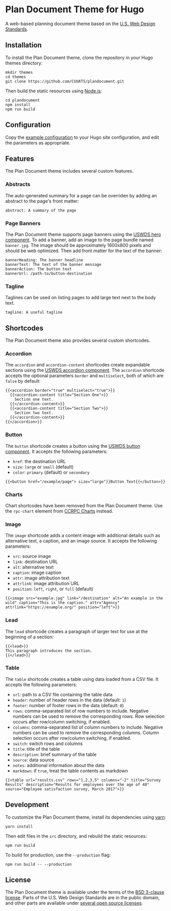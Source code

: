 # Plan Document Theme for Hugo
A web-based planning document theme based on the
[U.S. Web Design Standards](https://standards.usa.gov/).

## Installation
To install the Plan Document theme, clone the repository in your Hugo themes
directory:

```
mkdir themes
cd themes
git clone https://github.com/CUUATS/plandocument.git
```

Then build the static resources using [Node.js](https://nodejs.org/):

```
cd plandocument
npm install
npm run build
```

## Configuration
Copy the [example configuration](https://github.com/CUUATS/plandocument/blob/master/example.config.yaml)
to your Hugo site configuration, and edit the parameters as appropriate.

## Features
The Plan Document theme includes several custom features.

### Abstracts
The auto-generated summary for a page can be overriden by adding an abstract
to the page's front matter:

```
abstract: A summary of the page
```

### Page Banners
The Plan Document theme supports page banners using the [USWDS hero
component](https://components.standards.usa.gov/components/detail/hero.html).
To add a banner, add an image to the page bundle named `banner.jpg`. The image
should be approximately 1600x800 pixels and should be web optimized. Then add
front matter for the text of the banner:

```
bannerHeading: The banner headline
bannerText: The text of the banner message
bannerAction: The button text
bannerUrl: /path-to/button-destination
```

### Tagline
Taglines can be used on listing pages to add large text next to the body text.

```
tagline: A useful tagline
```

## Shortcodes
The Plan Document theme also provides several custom shortcodes.

### Accordion
The `accordion` and `accordion-content` shortcodes create expandable sections
using the [USWDS accordion
component](https://components.standards.usa.gov/components/detail/accordion--default.html).
The `accordion` shortcode accepts the optional parameters `border` and
`multiselect`, both of which are `false` by default:

```
{{<accordion border="true" multiselect="true">}}
  {{<accordion-content title="Section One">}}
    Section one text.
  {{</accordion-content>}}
  {{<accordion-content title="Section Two">}}
    Section two text.
  {{</accordion-content>}}
{{</accordion>}}
```

### Button
The `button` shortcode creates a button using the [USWDS button
component](https://components.standards.usa.gov/components/detail/buttons--default.html).
It accepts the following parameters:

* `href`: the destination URL
* `size`: `large` or `small` (default)
* `color`: `primary` (default) or `secondary`

```
{{<button href="/example/page"> size="large"}}Button Text{{</button>}}
```

### Charts
Chart shortcodes have been removed from the Plan Document theme. Use the
`rpc-chart` element from
[CCRPC Charts](https://github.com/champaigncountyrpc/ccrpc-charts) instead.

### Image
The `image` shortcode adds a content image with additional details such as
alternative text, a caption, and an image source. It accepts the following
parameters:

* `src`: source image
* `link`: destination URL
* `alt`: alternative text
* `caption`: image caption
* `attr`: image attribution text
* `attrlink`: image attribution URL
* `position`: `left`, `right`, or `full` (default)

```
{{<image src="example.jpg" link="/destination" alt="An example in the wild" caption="This is the caption." attr="Agency" attrlink="https://example.org/" position="left">}}
```

### Lead
The `lead` shortcode creates a paragraph of larger text for use at the
beginning of a section:

```
{{<lead>}}
This paragraph introduces the section.
{{</lead>}}
```

### Table
The `table` shortcode creates a table using data loaded from a CSV file. It
accepts the following parameters:

* `url`: path to a CSV file containing the table data
* `header`: number of header rows in the data (default: `1`)
* `footer`: number of footer rows in the data (default: `0`)
* `rows`: comma-separated list of row numbers to include. Negative numbers
  can be used to remove the corresponding rows.
  Row selection occurs after row/column switching, if enabled.
* `columns`: comma-separated list of column numbers to include.
  Negative numbers can be used to remove the corresponding columns.
  Column selection occurs after row/column switching, if enabled.
* `switch`: switch rows and columns
* `title`: title of the table
* `description`: brief summary of the table
* `source`: data source
* `notes`: additional information about the data
* `markdown`: if `true`, treat the table contents as markdown

```
{{<table url="results.csv" rows="1,2,3,5" columns="-2" title="Survey Results" description="Results for employees over the age of 40" source="Employee satisfaction survey, March 2017">}}
```

## Development
To customize the Plan Document theme, install its dependencies using
[yarn](https://yarnpkg.com/en/):

```
yarn install
```

Then edit files in the `src` directory, and rebuild the static resources:

```
npm run build
```

To build for production, use the `--production` flag:

```
npm run build -- --production
```

## License
The Plan Document theme is available under the terms of the
[BSD 3-clause license](https://github.com/CUUATS/plandocument/blob/master/LICENSE.md).
Parts of the U.S. Web Design Standards are in the public domain, and other
parts are available under [several open source
licenses](https://github.com/18F/web-design-standards/blob/develop/LICENSE.md).
